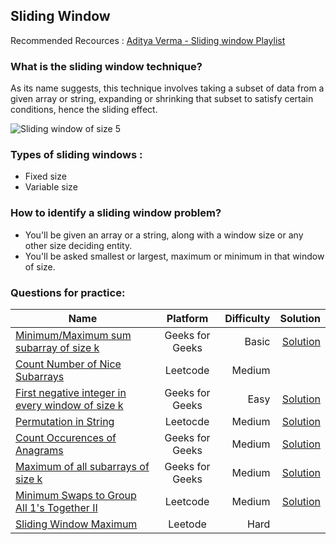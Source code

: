 ## Sliding Window

Recommended Recources : [Aditya Verma - Sliding window Playlist](https://www.youtube.com/playlist?list=PL_z_8CaSLPWeM8BDJmIYDaoQ5zuwyxnfj)

### What is the sliding window technique?
As its name suggests, this technique involves taking a subset of data from a given array or string, expanding or shrinking that subset to satisfy certain conditions, hence the sliding effect.

![Sliding window of size 5](https://i.stack.imgur.com/F6087.png")
<br />

### Types of sliding windows :
  * Fixed size
  * Variable size

### How to identify a sliding window problem?
  * You'll be given an array or a string, along with a window size or any other size deciding entity.
  * You'll be asked smallest or largest, maximum or minimum in that window of size.

### Questions for practice: <br />

| Name | Platform | Difficulty | Solution |
|------|:--------:|-----------:|---------:|
| [Minimum/Maximum sum subarray of size k](https://practice.geeksforgeeks.org/problems/max-sum-subarray-of-size-k5313/1) <br /> |  Geeks for Geeks | Basic | [Solution](https://practice.geeksforgeeks.org/viewSol.php?subId=a9f054d54be24bb56d3b2c1ecd3bcedc&pid=703836&user=ankitkumar061000) |
| [Count Number of Nice Subarrays](https://leetcode.com/problems/count-number-of-nice-subarrays/) | Leetcode | Medium | |
| [First negative integer in every window of size k](https://practice.geeksforgeeks.org/problems/first-negative-integer-in-every-window-of-size-k3345/1) |    Geeks for Geeks   | Easy | [Solution](https://practice.geeksforgeeks.org/viewSol.php?subId=f3a0f4e87bccb507f025a5e21cba396d&pid=703375&user=ankitkumar061000) |
| [Permutation in String](https://leetcode.com/problems/permutation-in-string/) | Leetocde | Medium | [Solution](https://leetcode.com/submissions/detail/610344914/) |
| [Count Occurences of Anagrams ](https://practice.geeksforgeeks.org/problems/count-occurences-of-anagrams5839/1) <br /> | Geeks for Geeks | Medium | [Solution](https://practice.geeksforgeeks.org/viewSol.php?subId=e5afdb93a9a7ff8926660f079e4a2a20&pid=702781&user=ankitkumar061000) |
| [Maximum of all subarrays of size k](https://practice.geeksforgeeks.org/problems/maximum-of-all-subarrays-of-size-k3101/1) | Geeks for Geeks | Medium | [Solution](https://practice.geeksforgeeks.org/viewSol.php?subId=8cc87386ff1fc0f4940fd228882064a6&pid=701349&user=ankitkumar061000)|
| [Minimum Swaps to Group All 1's Together II](https://leetcode.com/problems/minimum-swaps-to-group-all-1s-together-ii/) | Leetcode | Medium | [Solution](https://leetcode.com/submissions/detail/648702454/) |
| [Sliding Window Maximum](https://leetcode.com/problems/sliding-window-maximum/) | Leetode | Hard | |

